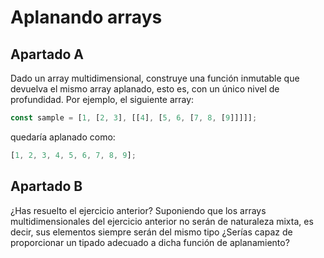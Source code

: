 # Aplanando arrays

## Apartado A

Dado un array multidimensional, construye una función inmutable que devuelva el mismo array aplanado, esto es, con un único nivel de profundidad. Por ejemplo, el siguiente array:

```js
const sample = [1, [2, 3], [[4], [5, 6, [7, 8, [9]]]]];
```

quedaría aplanado como:

```js
[1, 2, 3, 4, 5, 6, 7, 8, 9];
```

## Apartado B

¿Has resuelto el ejercicio anterior? Suponiendo que los arrays multidimensionales del ejercicio anterior no serán de naturaleza mixta, es decir, sus elementos siempre serán del mismo tipo ¿Serías capaz de proporcionar un tipado adecuado a dicha función de aplanamiento?